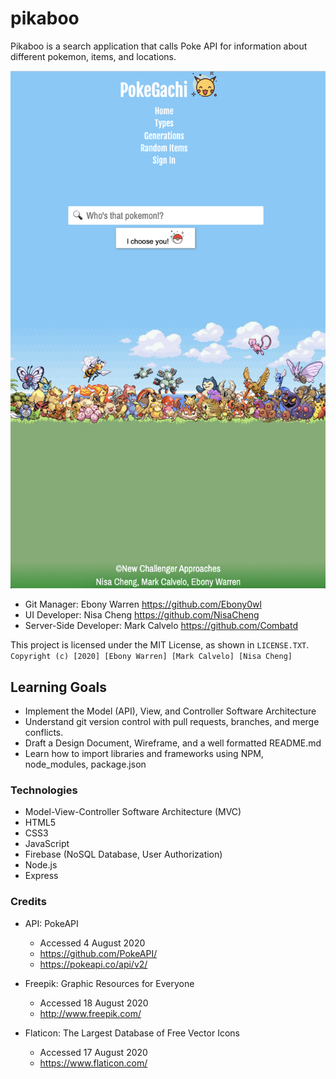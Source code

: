 # pikaboo
Pikaboo is a search application that calls Poke API for information about different pokemon, items, and locations.

![homepage](./public/images/homepage.png)

* Git Manager: Ebony Warren https://github.com/Ebony0wl
* UI Developer: Nisa Cheng https://github.com/NisaCheng
* Server-Side Developer: Mark Calvelo https://github.com/Combatd

This project is licensed under the MIT License, as shown in ```LICENSE.TXT```.
```Copyright (c) [2020] [Ebony Warren] [Mark Calvelo] [Nisa Cheng]```

## Learning Goals
* Implement the Model (API), View, and Controller Software Architecture
* Understand git version control with pull requests, branches, and merge conflicts.
* Draft a Design Document, Wireframe, and a well formatted README.md
* Learn how to import libraries and frameworks using NPM, node_modules, package.json

### Technologies
* Model-View-Controller Software Architecture (MVC)
* HTML5
* CSS3
* JavaScript
* Firebase (NoSQL Database, User Authorization)
* Node.js
* Express

### Credits
* API: PokeAPI
    * Accessed 4 August 2020
    * https://github.com/PokeAPI/
    * https://pokeapi.co/api/v2/
    
* Freepik: Graphic Resources for Everyone
    * Accessed 18 August 2020
    * http://www.freepik.com/

* Flaticon: The Largest Database of Free Vector Icons    
    * Accessed 17 August 2020
    * https://www.flaticon.com/